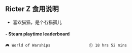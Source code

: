 ## Ricter Z 食用说明
- 喜欢猫猫，是个冇猫孤儿

<!-- steam-box start -->
#### - Steam playtime leaderboard
```text
🎮 World of Warships                 🕘 18 hrs 52 mins
```
<!-- Powered by https://github.com/YouEclipse/steam-box . -->
<!-- steam-box end -->
